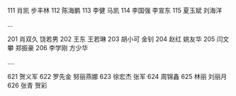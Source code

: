 111 肖凯 步丰林
112 陈海鹏
113 李健 马凯
114 李国强 李宣东
115 夏玉斌 刘海洋

...

201 肖双久 饶若男
202 王东 王若琳
203 胡小可 金钊
204 赵红 姚友华
205 闫文攀 郑振豪
206 李学刚 方少华

....

621 贺义军
622 罗先金 努丽燕娜
623 徐宏杰 张军
624 周锦鑫
625 林丽 刘丽月
626 张青 贺彩
